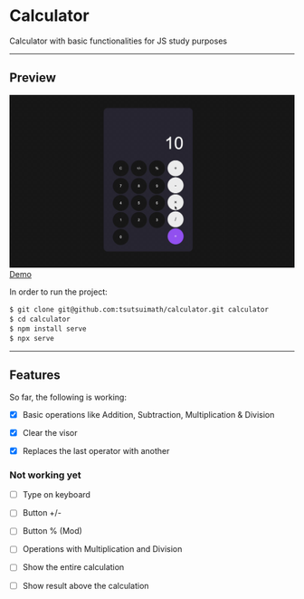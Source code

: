 # Calculator
Calculator with basic functionalities for JS study purposes

---

## Preview

![](preview.gif)
[Demo](https://tsutsuimath.github.io/calculator/)

In order to run the project:
```sh
$ git clone git@github.com:tsutsuimath/calculator.git calculator
$ cd calculator
$ npm install serve
$ npx serve
```

---

## Features

So far, the following is working:
- [x] Basic operations like Addition, Subtraction, Multiplication & Division
- [x] Clear the visor
- [x] Replaces the last operator with another


### Not working yet

- [ ] Type on keyboard
- [ ] Button +/-
- [ ] Button % (Mod)
- [ ] Operations with Multiplication and Division
- [ ] Show the entire calculation
- [ ] Show result above the calculation


